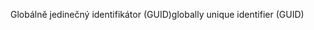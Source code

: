 <span data-ttu-id="b9331-101">Globálně jedinečný identifikátor (GUID)</span><span class="sxs-lookup"><span data-stu-id="b9331-101">globally unique identifier (GUID)</span></span>